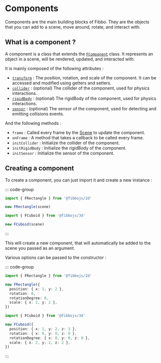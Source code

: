 # Components

Components are the main building blocks of Fibbo. They are the objects that you can add to a scene, move around, rotate, and interact with.

## What is a component ?

A component is a class that extends the [`FComponent`](/api/core/classes/FComponent) class. It represents an object in a scene, will be rendered, updated, and interacted with.

It is mainly composed of the following attributes :
- [`transform`](/guide/core/transforms) : The position, rotation, and scale of the component. It can be accessed and modified using getters and setters.
- [`collider`](/guide/physics/colliders) : (optional) The collider of the component, used for physics interactions.
- [`rigidBody`](/guide/physics/rigidbody) : (optional) The rigidBody of the component, used for physics interactions.
- [`sensor`](/guide/events/collisions) : (optional) The sensor of the component, used for detecting and emitting collisions events.

And the following methods :
- `frame` : Called every frame by the [Scene](/guide/core/scene) to update the component.
- `onFrame` : A method that takes a callback to be called every frame.
- `initCollider` : Initialize the collider of the component.
- `initRigidBody` : Initialize the rigidBody of the component.
- `initSensor` : Initialize the sensor of the component.

## Creating a component

To create a component, you can just import it and create a new instance :

::: code-group

```typescript [2d]
import { FRectangle } from '@fibbojs/2d'

new FRectangle(scene)
```

```typescript [3d]
import { FCuboid } from '@fibbojs/3d'

new FCuboid(scene)
```

:::

This will create a new component, that will automatically be added to the scene you passed as an argument.

Various options can be passed to the constructor :

::: code-group

```typescript [2d]
import { FRectangle } from '@fibbojs/2d'

new FRectangle({
  position: { x: 1, y: 2 },
  rotation: 0,
  rotationDegree: 0,
  scale: { x: 2, y: 2 },
})
```

```typescript [3d]
import { FCuboid } from '@fibbojs/3d'

new FCuboid({
  position: { x: 1, y: 2, z: 3 },
  rotation: { x: 0, y: 0, z: 0 },
  rotationDegree: { x: 0, y: 0, z: 0 },
  scale: { x: 2, y: 2, z: 2 },
})
```

:::
